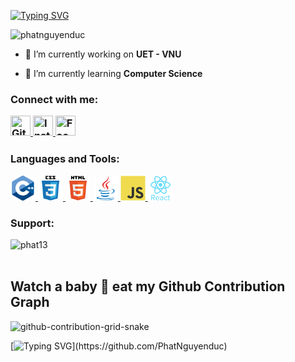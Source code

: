 [![Typing SVG](https://readme-typing-svg.herokuapp.com/?font=Righteous&color=4cffc3&size=60&center=true&vCenter=true&width=1000&height=100&lines=Hello+%F0%9F%91%8B+My+name+is+Phat.;Nice+to+meet+you)](https://github.com/PhatNguyenduc)

<p align="left"> <img src="https://komarev.com/ghpvc/?username=phatnguyenduc&label=Profile%20views&color=0e75b6&style=flat" alt="phatnguyenduc" /> </p>

- 🔭 I’m currently working on **UET - VNU**

- 🌱 I’m currently learning **Computer Science**

<h3 align="left">Connect with me: <p align="left"> </a> 
<a href="https://www.github.com/PhatNguyenduc" target="_blank" rel="noreferrer"><img src="https://raw.githubusercontent.com/danielcranney/readme-generator/main/public/icons/socials/github-dark.svg" width="32" height="32" title="GitHub"/> </a> 
<a href="https://www.instagram.com/phat_1_2_3_/" target="_blank" rel="noreferrer"><img src="https://raw.githubusercontent.com/danielcranney/readme-generator/main/public/icons/socials/instagram.svg" width="32" height="32" title="Instagram"/> </a> 
<a href="https://www.facebook.com/Fat.Cat13S" target="_blank" rel="noreferrer"> <img src="https://raw.githubusercontent.com/danielcranney/readme-generator/main/public/icons/socials/facebook.svg" width="32" height="32" title="Facebook"/> </a> 
</p> </h3>
<p align="left">
</p>

<h3 align="left">Languages and Tools:</h3>
<p align="left"> <a href="https://www.w3schools.com/cpp/" target="_blank" rel="noreferrer"> <img src="https://raw.githubusercontent.com/devicons/devicon/master/icons/cplusplus/cplusplus-original.svg" alt="cplusplus" width="40" height="40"/> </a> <a href="https://www.w3schools.com/css/" target="_blank" rel="noreferrer"> <img src="https://raw.githubusercontent.com/devicons/devicon/master/icons/css3/css3-original-wordmark.svg" alt="css3" width="40" height="40"/> </a> <a href="https://www.djangoproject.com/" target="_blank" rel="noreferrer"> </a> <a href="https://www.w3.org/html/" target="_blank" rel="noreferrer"> <img src="https://raw.githubusercontent.com/devicons/devicon/master/icons/html5/html5-original-wordmark.svg" alt="html5" width="40" height="40"/> </a> <a href="https://www.java.com" target="_blank" rel="noreferrer"> <img src="https://raw.githubusercontent.com/devicons/devicon/master/icons/java/java-original.svg" alt="java" width="40" height="40"/> </a> <a href="https://www.linux.org/" target="_blank" rel="noreferrer">  </a>  <a href="https://www.python.org" target="_blank" rel="noreferrer">  </a> <a href="https://developer.mozilla.org/en-US/docs/Web/JavaScript" target="_blank" rel="noreferrer"> <img src="https://raw.githubusercontent.com/devicons/devicon/master/icons/javascript/javascript-original.svg" alt="javascript" width="40" height="40"/> </a> <a href="https://reactjs.org/" target="_blank" rel="noreferrer"> <img src="https://raw.githubusercontent.com/devicons/devicon/master/icons/react/react-original-wordmark.svg" alt="react" width="40" height="40"/> </a> </p>

<h3 align="left">Support:</h3>
<p><a href="https://www.buymeacoffee.com/phat13"> <img align="left" src="https://cdn.buymeacoffee.com/buttons/v2/default-yellow.png" height="50" width="210" alt="phat13" /></a></p><br><br>



## Watch a baby 🐍 eat my Github Contribution Graph
![github-contribution-grid-snake](https://user-images.githubusercontent.com/109308073/204124026-2b60bb96-2bbf-4603-81ac-a70ec77749f1.svg)

[![Typing SVG](https://readme-typing-svg.herokuapp.com/?font=Righteous&color=c154c1&size=60&center=true&vCenter=true&width=900&height=100&lines=Thanks+For+Visiting+My+Profile!!.;Visit+Again!...)](https://github.com/PhatNguyenduc)
